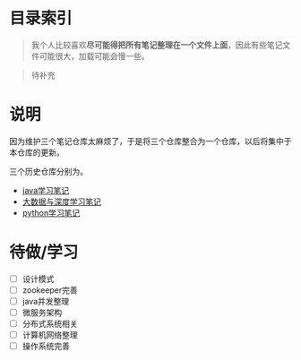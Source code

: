 # 目录索引

> 我个人比较喜欢**尽可能得把所有笔记整理在一个文件上面**，因此有些笔记文件可能很大，加载可能会慢一些。

> 待补充

# 说明

因为维护三个笔记仓库太麻烦了，于是将三个仓库整合为一个仓库，以后将集中于本仓库的更新。

三个历史仓库分别为。

- [java学习笔记](https://github.com/whitestarrain/java_study_note)
- [大数据与深度学习笔记](https://github.com/whitestarrain/big_data)
- [python学习笔记](https://github.com/whitestarrain/python_learn)


# 待做/学习

- [ ] 设计模式
- [ ] zookeeper完善
- [ ] java并发整理
- [ ] 微服务架构
- [ ] 分布式系统相关
- [ ] 计算机网络整理
- [ ] 操作系统完善
<!--
- [ ] SpringBoot原理
- [ ] JVM字节码
- [ ] JVM调优

cookie和session攻击
25匹马赛马
-->
